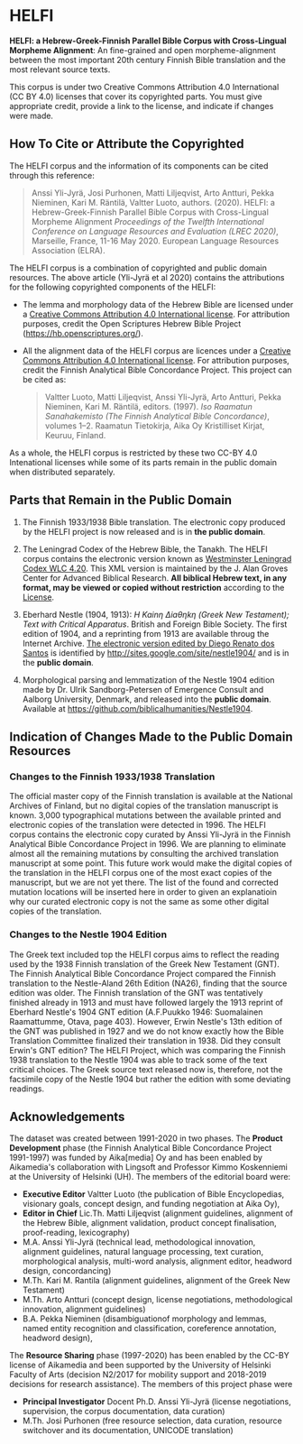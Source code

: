 # HELFI
**HELFI: a Hebrew-Greek-Finnish Parallel Bible Corpus with Cross-Lingual Morpheme Alignment**:  An fine-grained and open morpheme-alignment between the most important 20th century Finnish Bible translation and the most relevant source texts.

This corpus is under two Creative Commons Attribution 4.0 International (CC BY 4.0) licenses that cover its copyrighted parts.
You must give appropriate credit, provide a link to the license, and indicate if changes were made. 

## How To Cite or Attribute the Copyrighted 

The HELFI corpus and the information of its components can be cited through this reference:

> Anssi Yli-Jyrä, Josi Purhonen, Matti Liljeqvist, Arto Antturi, Pekka Nieminen, Kari M. Räntilä, Valtter Luoto, authors. (2020).  HELFI: a Hebrew-Greek-Finnish Parallel Bible Corpus with Cross-Lingual Morpheme Alignment  _Proceedings of the Twelfth International Conference on Language Resources and Evaluation (LREC 2020)_, Marseille, France, 11-16 May 2020. European Language Resources Association (ELRA).

The HELFI corpus is a combination of copyrighted and public domain resources. The above article (Yli-Jyrä et al 2020) contains the attributions for the following copyrighted components of the HELFI:

* The lemma and morphology data of the Hebrew Bible are licensed under a [Creative Commons Attribution 4.0 International license](https://creativecommons.org/licenses/by/4.0/). For attribution purposes, credit the Open Scriptures Hebrew Bible Project (https://hb.openscriptures.org/).

* All the alignment data of the HELFI corpus are licences under a [Creative Commons Attribution 4.0 International license](https://creativecommons.org/licenses/by/4.0/). For attribution purposes, credit the Finnish Analytical Bible Concordance Project.  This project can be cited as:

  > Valtter Luoto, Matti Liljeqvist, Anssi Yli-Jyrä, Arto Antturi, Pekka Nieminen, Kari M. Räntilä, editors. (1997). _Iso Raamatun Sanahakemisto (The Finnish Analytical Bible Concordance)_, volumes 1–2. Raamatun Tietokirja, Aika Oy Kristilliset Kirjat, Keuruu, Finland.

As a whole, the HELFI corpus is restricted by these two CC-BY 4.0 Intenational licenses while some of its parts remain in the public domain when distributed separately.

## Parts that Remain in the Public Domain

1. The Finnish 1933/1938 Bible translation.  The electronic copy produced by the HELFI project is now released and is in **the public domain**.  

1. The Leningrad Codex of the Hebrew Bible, the Tanakh.  The HELFI corpus contains the electronic version known as [Westminster Leningrad Codex WLC 4.20](http://www.tanach.us/Pages/TEIHeader.xml).  This XML version is maintained by the J. Alan Groves Center for Advanced Biblical Research. **All biblical Hebrew text, in any format, may be viewed or copied without restriction** according to the [License](http://www.tanach.us/License.html).

1. Eberhard Nestle (1904, 1913): _H Kainη ∆iaθηkη (Greek New Testament); Text with Critical Apparatus_. British and Foreign Bible Society.  The first edition of 1904, and a reprinting from 1913 are available throug the Internet Archive.  [The electronic version edited by Diego Renato dos Santos](https://sites.google.com/site/nestle1904/) is identified by http://sites.google.com/site/nestle1904/ and is in the **public domain**.

1. Morphological parsing and lemmatization of the Nestle 1904 edition made by Dr. Ulrik Sandborg-Petersen of Emergence Consult and Aalborg University, Denmark, and released into the **public domain**. Available at https://github.com/biblicalhumanities/Nestle1904.

## Indication of Changes Made to the Public Domain Resources

### Changes to the Finnish 1933/1938 Translation

The official master copy of the Finnish translation is available at the National Archives of Finland, but no digital copies of the translation manuscript is known.    3,000 typographical mutations between the available printed and electronic copies of the translation were detected in 1996.  The HELFI corpus contains the electronic copy curated by Anssi Yli-Jyrä in the Finnish Analytical Bible Concordance Project in 1996.  We are planning to eliminate almost all the remaining mutations by consulting the archived translation manuscript at some point.  This future work would make the digital copies of the translation in the HELFI corpus one of the most exact copies of the manuscript, but we are not yet there.  The list of the found and corrected mutation locations will be inserted here in order to given an explanatioin why our curated electronic copy is not the same as some other digital copies of the translation.

### Changes to the Nestle 1904 Edition

The Greek text included top the HELFI corpus aims to reflect the reading used by the 1938 Finnish translation of the Greek New Testament (GNT).  The Finnish Analytical Bible Concordance Project compared the Finnish translation to the Nestle-Aland 26th Edition (NA26), finding that the source edition was older.  The Finnish translation of the GNT was tentatively finished already in 1913 and must have followed largely the 1913 reprint of Eberhard Nestle's 1904 GNT edition (A.F.Puukko 1946: Suomalainen Raamattumme, Otava, page 403).  However, Erwin Nestle's 13th edition of the GNT was published in 1927 and we do not know exactly how the Bible Translation Committee finalized their translation in 1938.  Did they consult Erwin's GNT edition?   The HELFI Project, which was comparing the Finnish 1938 translation to the Nestle 1904 was able to track some of the text critical choices.   The Greek source text released now is, therefore, not the facsimile copy of the Nestle 1904 but rather the edition with some deviating readings.

## Acknowledgements

The dataset was created between 1991-2020 in two phases.  The **Product Development** phase (the Finnish Analytical Bible Concordance Project 1991-1997) was funded by Aika[media] Oy and has been enabled by Aikamedia's collaboration with Lingsoft and Professor Kimmo Koskenniemi at the University of Helsinki (UH).  The members of the editorial board were:  
* **Executive Editor** Valtter Luoto (the publication of Bible Encyclopedias, visionary goals, concept design, and funding negotiation at Aika Oy), 
* **Editor in Chief** Lic.Th. Matti Liljeqvist (alignment guidelines, alignment of the Hebrew Bible, alignment validation, product concept finalisation, proof-reading, lexicography)
* M.A. Anssi Yli-Jyrä (technical lead, methodological innovation, alignment guidelines, natural language processing, text curation, morphological analysis, multi-word analysis, alignment editor, headword design, concordancing) 
* M.Th. Kari M. Rantila (alignment guidelines, alignment of the Greek New Testament)
* M.Th. Arto Antturi (concept design, license negotiations, methodological innovation, alignment guidelines)
* B.A. Pekka Nieminen (disambiguationof morphology and lemmas, named entity recognition and classification, coreference annotation, headword design), 

The **Resource Sharing** phase (1997-2020) has been enabled by the CC-BY license of Aikamedia and been supported by the University of Helsinki Faculty of Arts (decision N2/2017 for mobility support and 2018-2019 decisions for research assistance).  The members of this project phase were 
* **Principal Investigator** Docent Ph.D. Anssi Yli-Jyrä (license negotiations, supervision, the corpus documentation, data curation)
* M.Th. Josi Purhonen (free resource selection, data curation, resource switchover and its documentation, UNICODE translation)


